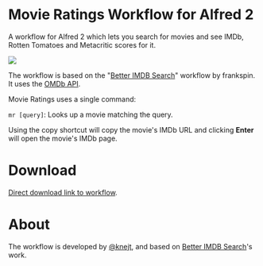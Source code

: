 Movie Ratings Workflow for Alfred 2
======================
A workflow for Alfred 2 which lets you search for movies and see IMDb, Rotten Tomatoes and Metacritic scores for it.

![](http://i.imgur.com/p08m7VE.png)

The workflow is based on the "[Better IMDB Search](http://www.packal.org/workflow/better-imdb-search)" workflow by frankspin. It uses the [OMDb API](http://www.omdbapi.com/).

Movie Ratings uses a single command:

`mr [query]`: Looks up a movie matching the query.

Using the copy shortcut will copy the movie's IMDb URL and clicking **Enter** will open the movie's IMDb page.

Download
===

[Direct download link to workflow](https://github.com/mattsson/movies-ratings-alfred/raw/v0.1/Movie%20Ratings.alfredworkflow).

About
===
The workflow is developed by [@knejt](http://twitter.com/knejt/), and based on [Better IMDB Search](http://www.packal.org/workflow/better-imdb-search)'s work.
